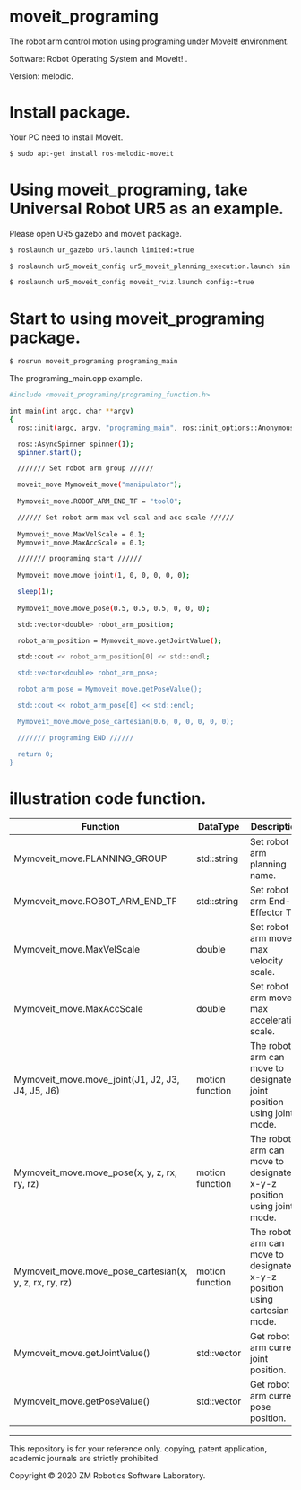 # moveit_programing
The robot arm control motion using programing under MoveIt! environment. 

Software: Robot Operating System and MoveIt! .

Version: melodic.

# Install package.

Your PC need to install MoveIt.

``` bash
$ sudo apt-get install ros-melodic-moveit
```

# Using moveit_programing, take Universal Robot UR5 as an example.

Please open UR5 gazebo and moveit package.

``` bash
$ roslaunch ur_gazebo ur5.launch limited:=true
```

``` bash
$ roslaunch ur5_moveit_config ur5_moveit_planning_execution.launch sim:=true limited:=true
```

``` bash
$ roslaunch ur5_moveit_config moveit_rviz.launch config:=true
```

# Start to using moveit_programing package.

``` bash
$ rosrun moveit_programing programing_main
```

The programing_main.cpp example.

``` bash
#include <moveit_programing/programing_function.h>

int main(int argc, char **argv)
{
  ros::init(argc, argv, "programing_main", ros::init_options::AnonymousName);

  ros::AsyncSpinner spinner(1);
  spinner.start();

  /////// Set robot arm group //////

  moveit_move Mymoveit_move("manipulator");
  
  Mymoveit_move.ROBOT_ARM_END_TF = "tool0";

  ////// Set robot arm max vel scal and acc scale //////
  
  Mymoveit_move.MaxVelScale = 0.1;
  Mymoveit_move.MaxAccScale = 0.1;

  /////// programing start //////
  
  Mymoveit_move.move_joint(1, 0, 0, 0, 0, 0);

  sleep(1);
  
  Mymoveit_move.move_pose(0.5, 0.5, 0.5, 0, 0, 0);

  std::vector<double> robot_arm_position;

  robot_arm_position = Mymoveit_move.getJointValue();

  std::cout << robot_arm_position[0] << std::endl;

  std::vector<double> robot_arm_pose;

  robot_arm_pose = Mymoveit_move.getPoseValue();

  std::cout << robot_arm_pose[0] << std::endl;

  Mymoveit_move.move_pose_cartesian(0.6, 0, 0, 0, 0, 0);

  /////// programing END //////

  return 0;
}
```

# illustration code function.

| Function                                               | DataType            | Description                                                               |
| ---                                                    | ---                 | ---                                                                       | 
| Mymoveit_move.PLANNING_GROUP                           | std::string         | Set robot arm planning name.                                              |
| Mymoveit_move.ROBOT_ARM_END_TF                         | std::string         | Set robot arm End-Effector TF.                                            |
| Mymoveit_move.MaxVelScale                              | double              | Set robot arm move max velocity scale.                                    |
| Mymoveit_move.MaxAccScale                              | double              | Set robot arm move max acceleration scale.                                |
| Mymoveit_move.move_joint(J1, J2, J3, J4, J5, J6)       | motion function     | The robot arm can move to designated joint position using joint mode.     |
| Mymoveit_move.move_pose(x, y, z, rx, ry, rz)           | motion function     | The robot arm can move to designated x-y-z position using joint mode.     |
| Mymoveit_move.move_pose_cartesian(x, y, z, rx, ry, rz) | motion function     | The robot arm can move to designated x-y-z position using cartesian mode. |
| Mymoveit_move.getJointValue()                          | std::vector<double> | Get robot arm current joint position.                                     |
| Mymoveit_move.getPoseValue()                           | std::vector<double> | Get robot arm current pose position.                                      ||

------

This repository is for your reference only. copying, patent application, academic journals are strictly prohibited.

Copyright © 2020 ZM Robotics Software Laboratory.
